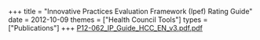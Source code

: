 +++
title = "Innovative Practices Evaluation Framework (Ipef) Rating Guide"
date = 2012-10-09
themes = ["Health Council Tools"]
types = ["Publications"]
+++
[P12-062\_IP\_Guide\_HCC\_EN\_v3.pdf.pdf](/files/P12-062_IP_Guide_HCC_EN_v3.pdf.pdf)
